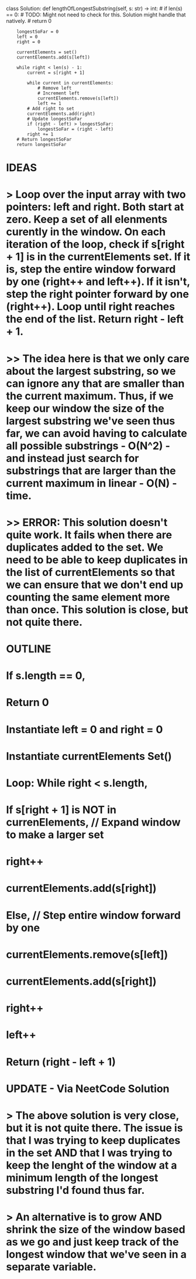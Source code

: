 class Solution:
    def lengthOfLongestSubstring(self, s: str) -> int:
        # if len(s) == 0: # TODO: Might not need to check for this. Solution might handle that natively.
        #     return 0
        
        longestSoFar = 0
        left = 0
        right = 0

        currentElements = set()
        currentElements.add(s[left])

        while right < len(s) - 1:
            current = s[right + 1]

            while current in currentElements:
                # Remove left
                # Increment left
                currentElements.remove(s[left])
                left += 1
            # Add right to set
            currentElements.add(right)
            # Update longestSoFar
            if (right - left) > longestSoFar:
                longestSoFar = (right - left)
            right += 1
        # Return longestSoFar
        return longestSoFar

# IDEAS
# > Loop over the input array with two pointers: left and right. Both start at zero. Keep a set of all elenments curently in the window. On each iteration of the loop, check if s[right + 1] is in the currentElements set. If it is, step the entire window forward by one (right++ and left++). If it isn't, step the right pointer forward by one (right++). Loop until right reaches the end of the list. Return right - left + 1.
# >> The idea here is that we only care about the largest substring, so we can ignore any that are smaller than the current maximum. Thus, if we keep our window the size of the largest substring we've seen thus far, we can avoid having to calculate all possible substrings - O(N^2) - and instead just search for substrings that are larger than the current maximum in linear - O(N) - time.
# >> ERROR: This solution doesn't quite work. It fails when there are duplicates added to the set. We need to be able to keep duplicates in the list of currentElements so that we can ensure that we don't end up counting the same element more than once. This solution is close, but not quite there.
# OUTLINE
# If s.length == 0,
#     Return 0
# Instantiate left = 0 and right = 0
# Instantiate currentElements Set()
# Loop: While right < s.length,
#     If s[right + 1] is NOT in currenElements, // Expand window to make a larger set
#         right++
#         currentElements.add(s[right])
#     Else, // Step entire window forward by one
#         currentElements.remove(s[left])
#         currentElements.add(s[right])
#         right++
#         left++
# Return (right - left + 1)
# UPDATE - Via NeetCode Solution
# > The above solution is very close, but it is not quite there. The issue is that I was trying to keep duplicates in the set AND that I was trying to keep the lenght of the window at a minimum length of the longest substring I'd found thus far.
# > An alternative is to grow AND shrink the size of the window based as we go and just keep track of the longest window that we've seen in a separate variable.
